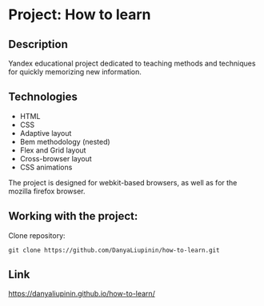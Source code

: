 # Project: How to learn

## Description
Yandex educational project dedicated to teaching methods and techniques for quickly memorizing new information.

## Technologies ##
- HTML
- CSS
- Adaptive layout
- Bem methodology (nested)
- Flex and Grid layout
- Cross-browser layout
- CSS animations

The project is designed for webkit-based browsers, as well as for the mozilla firefox browser.

## Working with the project:

Clone repository:

``` git clone https://github.com/DanyaLiupinin/how-to-learn.git ```

## Link ##

https://danyaliupinin.github.io/how-to-learn/



                                                                      
                                                                      
                                                                 
